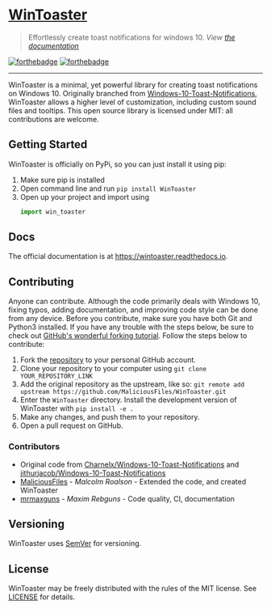 # [WinToaster](https://wintoaster.readthedocs.io)

> Effortlessly create toast notifications for windows 10.
*View [the documentation](https://wintoaster.readthedocs.io)*

[![forthebadge](https://forthebadge.com/images/badges/made-with-python.svg)](https://forthebadge.com)
[![forthebadge](https://forthebadge.com/images/badges/open-source.svg)](https://forthebadge.com)

***

WinToaster is a minimal, yet powerful library for creating toast notifications
on Windows 10. Originally branched from
[Windows-10-Toast-Notifications](https://github.com/jithurjacob/Windows-10-Toast-Notifications),
WinToaster allows a higher level of customization, including custom sound files
and tooltips. This open source library is licensed under MIT: all contributions
are welcome.

## Getting Started

WinToaster is officially on PyPi, so you can just install it using pip:

1.  Make sure pip is installed
2.  Open command line and run `pip install WinToaster`
3.  Open up your project and import using
    ```python
    import win_toaster
    ```

## Docs

The official documentation is at https://wintoaster.readthedocs.io.

## Contributing

Anyone can contribute. Although the code primarily deals with Windows 10,
fixing typos, adding documentation, and improving code style can be done from
any device. Before you contribute, make sure you have both Git and Python3
installed. If you have any trouble with the steps below, be sure to check out
[GitHub's wonderful forking tutorial](https://docs.github.com/en/enterprise-server@2.20/github/getting-started-with-github/fork-a-repo).
Follow the steps below to contribute:

1.  Fork the [repository](https://github.com/MaliciousFiles/WinToaster/) to your
    personal GitHub account.
2.  Clone your repository to your computer using
    `git clone YOUR_REPOSITORY_LINK`
3.  Add the original repository as the upstream, like so:
    `git remote add upstream https://github.com/MaliciousFiles/WinToaster.git`
4.  Enter the `WinToaster` directory. Install the development version of
    WinToaster with `pip install -e .`
5.  Make any changes, and push them to your repository.
6.  Open a pull request on GitHub.

### Contributors

-   Original code from
    [Charnelx/Windows-10-Toast-Notifications](https://github.com/Charnelx/Windows-10-Toast-Notifications)
    and
    [jithurjacob/Windows-10-Toast-Notifications](https://github.com/jithurjacob/Windows-10-Toast-Notifications)
-   [MaliciousFiles](https://github.com/MaliciousFiles) - *Malcolm Roalson* -
    Extended the code, and created WinToaster
-   [mrmaxguns](https://github.com/mrmaxguns) - *Maxim Rebguns* - Code quality,
    CI, documentation

## Versioning

WinToaster uses [SemVer](https://semver.org/) for versioning.

## License

WinToaster may be freely distributed with the rules of the MIT license. See
[LICENSE](LICENSE) for details.
